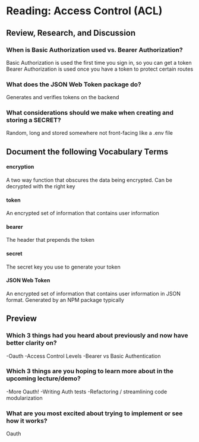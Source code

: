 # Reading: Access Control (ACL)

## Review, Research, and Discussion

### When is Basic Authorization used vs. Bearer Authorization?
Basic Authorization is used the first time you sign in, so you can get a token
Bearer Authorization is used once you have a token to protect certain routes
### What does the JSON Web Token package do?
Generates and verifies tokens on the backend
### What considerations should we make when creating and storing a SECRET?
Random, long and stored somewhere not front-facing like a .env file

## Document the following Vocabulary Terms
#### encryption
A two way function that obscures the data being encrypted. Can be decrypted with the right key
#### token
An encrypted set of information that contains user information
#### bearer
The header that prepends the token
#### secret
The secret key you use to generate your token
#### JSON Web Token
An encrypted set of information that contains user information in JSON format. Generated by an NPM package typically

## Preview
### Which 3 things had you heard about previously and now have better clarity on?
-Oauth
-Access Control Levels
-Bearer vs Basic Authentication
### Which 3 things are you hoping to learn more about in the upcoming lecture/demo?
-More Oauth!
-Writing Auth tests
-Refactoring / streamlining code modularization
### What are you most excited about trying to implement or see how it works?
Oauth

